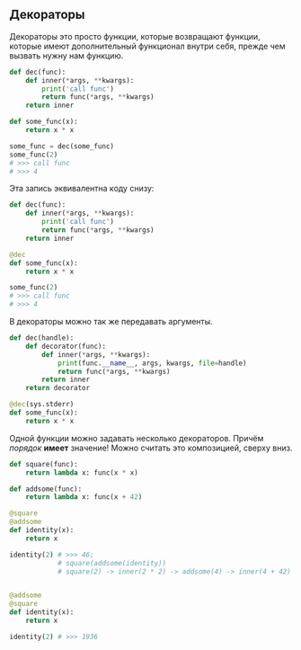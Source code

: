 ## Декораторы

Декораторы это просто функции, которые возвращают функции, которые имеют дополнительный функционал внутри себя, прежде чем вызвать нужну нам функцию.

```python
def dec(func):
    def inner(*args, **kwargs):
        print('call func')
        return func(*args, **kwargs)
    return inner

def some_func(x):
    return x * x

some_func = dec(some_func)
some_func(2)
# >>> call func
# >>> 4
```

Эта запись эквивалентна коду снизу:
```python
def dec(func):
    def inner(*args, **kwargs):
        print('call func')
        return func(*args, **kwargs)
    return inner

@dec
def some_func(x):
    return x * x

some_func(2)
# >>> call func
# >>> 4
```

В декораторы можно так же передавать аргументы.
```python
def dec(handle):
    def decorator(func):
        def inner(*args, **kwargs):
            print(func.__name__, args, kwargs, file=handle)
            return func(*args, **kwargs)
        return inner
    return decorator

@dec(sys.stderr)
def some_func(x):
    return x * x
```

Одной функции можно задавать несколько декораторов. Причём *порядок* **имеет** значение! Можно считать это композицией, сверху вниз.
```python
def square(func):
    return lambda x: func(x * x)

def addsome(func):
    return lambda x: func(x + 42)

@square
@addsome
def identity(x):
    return x

identity(2) # >>> 46; 
            # square(addsome(identity))
            # square(2) -> inner(2 * 2) -> addsome(4) -> inner(4 + 42) -> func(46)


@addsome
@square
def identity(x):
    return x

identity(2) # >>> 1936
```